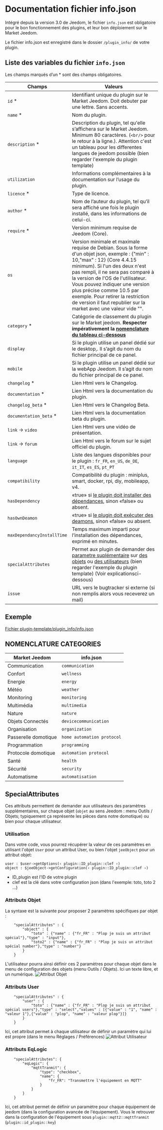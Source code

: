 # Documentation fichier info.json

Intégré depuis la version 3.0 de Jeedom, le fichier ``info.json`` est obligatoire pour le bon fonctionnement des plugins, et leur bon déploiement sur le Market Jeedom.

Le fichier info.json est enregistré dans le dossier ``/plugin_info/`` de votre plugin.

## Liste des variables du fichier ``info.json``

Les champs marqués d’un * sont des champs obligatoires.

Champs                   | Valeurs                                                                                                                   |
------------------------ | ------------------------------------------------------------------------------------------------------------------------- |
``id`` *                     | Identifiant unique du plugin sur le Market Jeedom. Doit debuter par une lettre. Sans accents.                             |
``name`` *                   | Nom du plugin.                                                                                                            |
``description`` *            | Description du plugin, tel qu'elle s’affichera sur le Market Jeedom. Minimum 80 caractères. (``<br/>`` pour le retour à la ligne.). Attention c'est un tableau pour les differentes langues de jeedom possible (bien regarder l'exemple du plugin template)                                  |                                                                                     |
``utilization``                    | Informations complémentaires à la documentation sur l’usage du plugin.                                                    |
``licence`` *                | Type de licence.                                                                                                          |
``author`` *                 | Nom de l’auteur du plugin, tel qu’il sera affiché une fois le plugin installé, dans les informations de celui-ci.         |
``require`` *                | Version minimum requise de Jeedom (Core).                                                                                                |
``os``                 | Version minimale et maximale requise de Debian. Sous la forme d'un objet json, exemple : {"min" : 10,"max" : 12} (Core 4.4.15 minimum). Si l'un des deux n'est pas rempli, il ne sera pas comparé à la version de l'OS de l'utilisateur. Vous pouvez indiquer une version plus précise comme 10.5 par exemple. Pour retirer la restriction de version il faut republier sur la market avec une valeur vide "".                                                |
``category`` *               | Catégorie de classement du plugin sur le Market jeedom. **Respecter impérativement la [nomenclature du tableau ci-dessous](https://doc.jeedom.com/fr_FR/dev/structure_info_json/#NOMENCLATURE%20CATEGORIES)** |
``display``                  | Si le plugin utilise un panel dédié sur le desktop,. Il s’agit du nom du fichier principal de ce panel.                    |
``mobile``                   | Si le plugin utilise un panel dédié sur la webApp Jeedom. Il s’agit du nom du fichier principal de ce panel.   |
``changelog`` *              | Lien Html vers le Changelog.                                                                                              |
``documentation`` *          | Lien Html vers la documentation du plugin.
``changelog_beta`` *              | Lien Html vers le Changelog Beta.|
``documentation_beta`` *          | Lien Html vers la documentation beta du plugin.
``link`` -> ``video``               | Lien Html vers une vidéo de présentation.                                                                                 |
``link`` -> ``forum``               | Lien Html vers le forum sur le sujet officiel du plugin.                                                                  |
``language``                | Liste des langues disponibles pour le plugin : ``fr_FR``, ``en_US``, ``de_DE``, ``it_IT``, ``es_ES``, ``pt_PT``            |
``compatibility``            | Compatibilité du plugin : miniplus, smart, docker, rpi, diy, mobileapp, v4.                                                   |
``hasDependency``            | «true» si [le plugin doit installer des dépendances](https://doc.jeedom.com/fr_FR/dev/daemon_plugin#Les%20d%C3%A9pendance), sinon «false» ou absent.                                              |
``hasOwnDeamon``             | «true» si [le plugin doit exécuter des deamons](https://doc.jeedom.com/fr_FR/dev/daemon_plugin#Les%20d%C3%A9mons%20%26%20d%C3%A9pendances), sinon «false» ou absent.                                                   |
``maxDependancyInstallTime`` | Temps maximum imparti pour l’installation des dépendances, exprimé en minutes.                                            |
``specialAttributes`` | Permet aux plugin de demander des [parametre suplémentaire](https://doc.jeedom.com/fr_FR/dev/structure_info_json#SpecialAttributes) sur [des objets](https://doc.jeedom.com/fr_FR/dev/structure_info_json#Attributs%20Objet) ou [des utilisateurs](https://doc.jeedom.com/fr_FR/dev/structure_info_json#Attributs%20User) (bien regarder l'exemple du plugin template) (Voir explicationsci-dessous)                                            |
``issue``                    | URL vers le bugtracker si externe (si non remplis alors vous receverez un mail)

## Exemple

[Fichier plugin-template/plugin_info/info.json](https://github.com/jeedom/plugin-template/blob/master/plugin_info/info.json)

## NOMENCLATURE CATEGORIES

Market Jeedom         | info.json               |
--------------------- | ----------------------- |
Communication         | ``communication``           |
Confort               | ``wellness``                |
Energie               | ``energy``                  |
Météo                 | ``weather``                 |
Monitoring            | ``monitoring``              |
Multimédia            | ``multimedia``              |
Nature                | ``nature``                  |
Objets Connectés      | ``devicecommunication``     |
Organisation          | ``organization``            |
Passerelle domotique  | ``home automation protocol``|
Programmation         | ``programming``             |
Protocole domotique   | ``automation protocol``     |
Santé                 | ``health``                  |
Sécurité              | ``security``                |
Automatisme           | ``automatisation``          |

## SpecialAttributes

Ces attributs permettent de demander aux utilisateurs des paramètres supplémentaires, sur chaque objet (`objet` au sens Jeedom : menu Outils / Objets; typiquement ça représente les pièces dans notre domotique) ou bien pour chaque utilisateur.

### Utilisation

Dans votre code, vous pourrez récupérer la valeur de ces paramètres en utilisant l'objet `User` pour un attribut User, ou bien l'objet `jeeObject` pour un attribut objet:

```
user : $user->getOptions(‹ plugin::ID_plugin::clef ›)
object : $jeeObject->getConfiguration(‹ plugin::ID_plugin::clef ›)
```
* ID_plugin est l'ID de votre plugin
* clef est la clé dans votre configuration json (dans l'exemple: toto, toto 2 ...)

### Attributs Objet

La syntaxe est la suivante pour proposer 2 paramètres spécifiques par objet :
```
	"specialAttributes" : {
		"object" : {
			"toto" : {"name" : {"fr_FR" : "Plop je suis un attribut spécial"},"type" : "input"},
			"toto2" : {"name" : {"fr_FR" : "Plop je suis un attribut spécial number"},"type" : "number"}
		}
	}
```

L'utilisateur pourra ainsi définir ces 2 paramètres pour chaque objet dans le menu de configuration des objets (menu Outils / Objets).
Ici un texte libre, et un numérique.
![Attribut Objet](images/SpecialAttributeObject.png)

### Attributs User

```
	"specialAttributes" : {
		"user" : {
			"toto" : {"name" : {"fr_FR" : "Plop je suis un attribut spécial users"},"type" : "select","values" : [{"value" : "1", "name" : "valeur 1"},{"value" : "plop", "name" : "valeur plop"}]}
		}
	}
```

Ici, cet attribut permet à chaque utilisateur de définir un paramètre qui lui est propre (dans le menu Réglages / Préférences)
![Attribut Utilisateur](images/SpecialAttributeUser.png)

### Attributs EqLogic

```
	"specialAttributes": {
        "eqLogic": {
            "mqttTranmit": {
                "type": "checkbox",
                "name": {
                    "fr_FR": "Transmettre l'équipement en MQTT"
                }
            }
        }
    }
```

Ici, cet attribut permet de définir un paramètre pour chaque équipement de jeedom (dans la configuration avancée de l'équipement). Vous le retrouver dans la configuration de l'équipement sous `plugin::mqtt2::mqttTranmit` (`plugin::id_plugin::key`)
